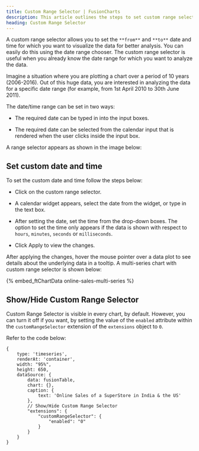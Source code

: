 ```yaml
---
title: Custom Range Selector | FusionCharts
description: This article outlines the steps to set custom range selector.
heading: Custom Range Selector
---
```


A custom range selector allows you to set the `**from**` and `**to**` date and time for which you want to visualize the data for better analysis. You can easily do this using the date range chooser. The custom range selector is useful when you already know the date range for which you want to analyze the data. 

Imagine a situation where you are plotting a chart over a period of 10 years (2006-2016). Out of this huge data, you are interested in analyzing the data for a specific date range (for example, from 1st April 2010 to 30th June 2011). 

The date/time range can be set in two ways:

* The required date can be typed in into the input boxes.

* The required date can be selected from the calendar input that is rendered when the user clicks inside the input box.

A range selector appears as shown in the image below:

<Annotated Image>

## Set custom date and time

To set the custom date and time follow the steps below:

* Click on the custom range selector.

* A calendar widget appears, select the date from the widget, or type in the text box.

* After setting the date, set the time from the drop-down boxes. The option to set the time only appears if the data is shown with respect to `hours`, `minutes`, `seconds` or `milliseconds`.

* Click Apply to view the changes. 

After applying the changes, hover the mouse pointer over a data plot to see details about the underlying data in a tooltip. A multi-series chart with custom range selector is shown below:

{% embed_ftChartData online-sales-multi-series %}

## Show/Hide Custom Range Selector

Custom Range Selector is visible in every chart, by default. However, you can turn it off if you want, by setting the value of the `enabled` attribute within the `customRangeSelector` extension of the `extensions` object to `0`.

Refer to the code below:

```
{
    type: 'timeseries',
    renderAt: 'container',
    width: "95%",
    height: 650,
    dataSource: {
        data: fusionTable,
        chart: {},
        caption: {
            text: 'Online Sales of a SuperStore in India & the US'
        },
        // Show/Hide Custom Range Selector
        "extensions": {
			"customRangeSelector": {
				"enabled": "0"
			}
		}
    }
}
```